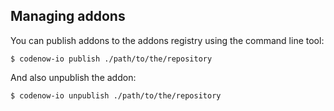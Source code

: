 ## Managing addons

You can publish addons to the addons registry using the command line tool:

```
$ codenow-io publish ./path/to/the/repository
```

And also unpublish the addon:

```
$ codenow-io unpublish ./path/to/the/repository
```
